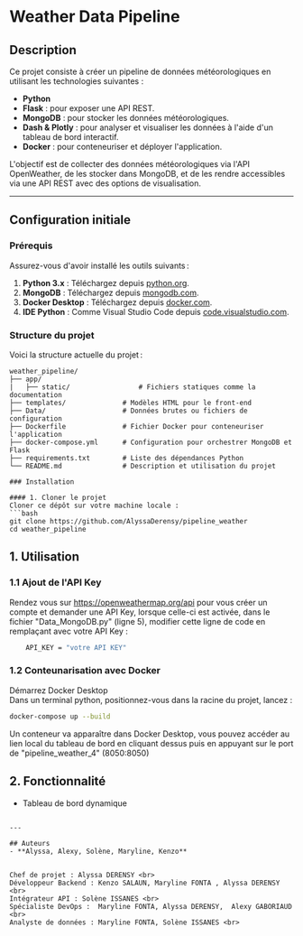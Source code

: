  # Weather Data Pipeline

## Description
Ce projet consiste à créer un pipeline de données météorologiques en utilisant les technologies suivantes :
- **Python**
- **Flask** : pour exposer une API REST.
- **MongoDB** : pour stocker les données météorologiques.
- **Dash & Plotly** : pour analyser et visualiser les données à l'aide d'un tableau de bord interactif.
- **Docker** : pour conteneuriser et déployer l'application.

L'objectif est de collecter des données météorologiques via l'API OpenWeather, de les stocker dans MongoDB, et de les rendre accessibles via une API REST avec des options de visualisation.

---

## Configuration initiale

### Prérequis
Assurez-vous d'avoir installé les outils suivants :
1. **Python 3.x** : Téléchargez depuis [python.org](https://www.python.org/).
2. **MongoDB** : Téléchargez depuis [mongodb.com](https://www.mongodb.com/try/download/community).
3. **Docker Desktop** : Téléchargez depuis [docker.com](https://www.docker.com/products/docker-desktop).
4. **IDE Python** : Comme Visual Studio Code depuis [code.visualstudio.com](https://code.visualstudio.com/).

### Structure du projet
Voici la structure actuelle du projet :
```plaintext
weather_pipeline/
├── app/
|   ├── static/                 # Fichiers statiques comme la documentation
├── templates/              # Modèles HTML pour le front-end
├── Data/                   # Données brutes ou fichiers de configuration
├── Dockerfile              # Fichier Docker pour conteneuriser l'application
├── docker-compose.yml      # Configuration pour orchestrer MongoDB et Flask
├── requirements.txt        # Liste des dépendances Python
└── README.md               # Description et utilisation du projet

### Installation

#### 1. Cloner le projet
Cloner ce dépôt sur votre machine locale :
```bash
git clone https://github.com/AlyssaDerensy/pipeline_weather
cd weather_pipeline
```

## 1. Utilisation

### 1.1 Ajout de l'API Key

Rendez vous sur https://openweathermap.org/api pour vous créer un compte et demander une API Key, lorsque celle-ci est activée, dans le fichier "Data_MongoDB.py" (ligne 5), modifier cette ligne de code en remplaçant avec votre API Key :

```Bash
    API_KEY = "votre API KEY"
```


### 1.2 Conteunarisation avec Docker
Démarrez Docker Desktop <br>
Dans un terminal python, positionnez-vous dans la racine du projet, lancez :

```bash
docker-compose up --build
```

Un conteneur va apparaître dans Docker Desktop, vous pouvez accéder au lien local du tableau de bord en cliquant dessus puis en appuyant sur le port de "pipeline_weather_4" (8050:8050)

## 2. Fonctionnalité

- Tableau de bord dynamique

```

---

## Auteurs
- **Alyssa, Alexy, Solène, Maryline, Kenzo**


Chef de projet : Alyssa DERENSY <br>
Développeur Backend : Kenzo SALAUN, Maryline FONTA , Alyssa DERENSY <br>
Intégrateur API : Solène ISSANES <br>
Spécialiste DevOps :  Maryline FONTA, Alyssa DERENSY,  Alexy GABORIAUD <br>
Analyste de données : Maryline FONTA, Solène ISSANES <br>